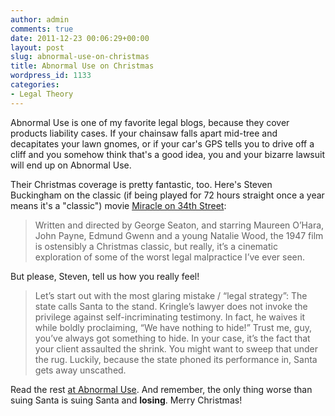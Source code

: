 ```yaml
---
author: admin
comments: true
date: 2011-12-23 00:06:29+00:00
layout: post
slug: abnormal-use-on-christmas
title: Abnormal Use on Christmas
wordpress_id: 1133
categories:
- Legal Theory
---
```


Abnormal Use is one of my favorite legal blogs, because they cover products liability cases. If your chainsaw falls apart mid-tree and decapitates your lawn gnomes, or if your car's GPS tells you to drive off a cliff and you somehow think that's a good idea, you and your bizarre lawsuit will end up on Abnormal Use.

Their Christmas coverage is pretty fantastic, too. Here's Steven Buckingham on the classic (if being played for 72 hours straight once a year means it's a "classic") movie [Miracle on 34th Street](http://www.imdb.com/title/tt0039628/):

> Written and directed by George Seaton, and starring Maureen O’Hara, John Payne, Edmund Gwenn and a young Natalie Wood, the 1947 film is ostensibly a Christmas classic, but really, it’s a cinematic exploration of some of the worst legal malpractice I’ve ever seen.

But please, Steven, tell us how you really feel!

> Let’s start out with the most glaring mistake / “legal strategy”: The state calls Santa to the stand. Kringle’s lawyer does not invoke the privilege against self-incriminating testimony. In fact, he waives it while boldly proclaiming, “We have nothing to hide!” Trust me, guy, you’ve always got something to hide. In your case, it’s the fact that your client assaulted the shrink. You might want to sweep that under the rug. Luckily, because the state phoned its performance in, Santa gets away unscathed.

Read the rest [at Abnormal Use](http://abnormaluse.com/2011/12/the-ultimate-malpractice-miracle-on-34th-street.html). And remember, the only thing worse than suing Santa is suing Santa and **losing**. Merry Christmas!
